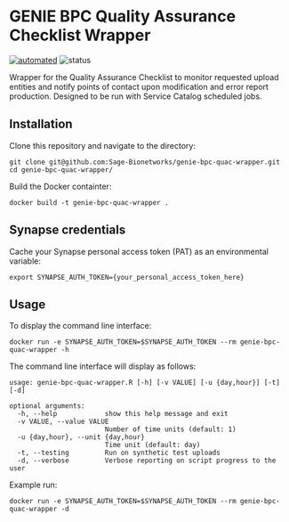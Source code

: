 # GENIE BPC Quality Assurance Checklist Wrapper

[![automated](https://img.shields.io/docker/cloud/automated/sagebionetworks/genie-bpc-quac-wrapper)](https://hub.docker.com/r/sagebionetworks/genie-bpc-quac-wrapper)
![status](https://img.shields.io/docker/cloud/build/sagebionetworks/genie-bpc-quac-wrapper)

Wrapper for the Quality Assurance Checklist to monitor requested upload entities and notify points of contact upon modification and error report production.  Designed to be run with Service Catalog scheduled jobs.  

## Installation

Clone this repository and navigate to the directory:
```
git clone git@github.com:Sage-Bionetworks/genie-bpc-quac-wrapper.git
cd genie-bpc-quac-wrapper/
```

Build the Docker containter:
```
docker build -t genie-bpc-quac-wrapper .
```

## Synapse credentials

Cache your Synapse personal access token (PAT) as an environmental variable:

```
export SYNAPSE_AUTH_TOKEN={your_personal_access_token_here}
```


## Usage 

To display the command line interface:
```
docker run -e SYNAPSE_AUTH_TOKEN=$SYNAPSE_AUTH_TOKEN --rm genie-bpc-quac-wrapper -h
```

The command line interface will display as follows:
```
usage: genie-bpc-quac-wrapper.R [-h] [-v VALUE] [-u {day,hour}] [-t] [-d]

optional arguments:
  -h, --help            show this help message and exit
  -v VALUE, --value VALUE
                        Number of time units (default: 1)
  -u {day,hour}, --unit {day,hour}
                        Time unit (default: day)
  -t, --testing         Run on synthetic test uploads
  -d, --verbose         Verbose reporting on script progress to the user
```

Example run: 
```
docker run -e SYNAPSE_AUTH_TOKEN=$SYNAPSE_AUTH_TOKEN --rm genie-bpc-quac-wrapper -d 
```

